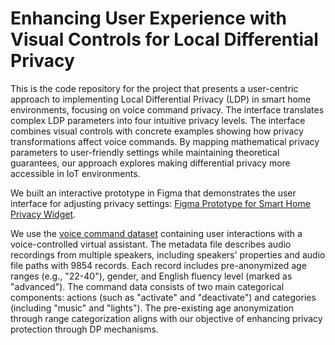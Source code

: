 # Enhancing User Experience with Visual Controls for Local Differential Privacy

This is the code repository for the project that presents a user-centric approach to implementing Local Differential Privacy (LDP) in smart home environments, focusing on voice command privacy. The interface translates complex LDP parameters into four intuitive privacy levels. The interface combines visual controls with concrete examples showing how privacy transformations affect voice commands. By mapping mathematical privacy parameters to user-friendly settings while maintaining theoretical guarantees, our approach explores making differential privacy more accessible in IoT environments.

We built an interactive prototype in Figma that demonstrates the user interface for adjusting privacy settings: [Figma Prototype for Smart Home Privacy Widget](https://www.figma.com/proto/NbBGjJAZFVnNLcnAnNpP4Q/Smart-Home-Privacy-Widget---Prototype).

We use the [voice command dataset](https://www.kaggle.com/datasets/emanuelbuttaci/audios/data) containing user interactions with a voice-controlled virtual assistant. The metadata file describes audio recordings from multiple speakers, including speakers' properties and audio file paths with 9854 records. Each record includes pre-anonymized age ranges (e.g., "22-40"), gender, and English fluency level (marked as "advanced"). The command data consists of two main categorical components: actions (such as "activate" and "deactivate") and categories (including "music" and "lights"). The pre-existing age anonymization through range categorization aligns with our objective of enhancing privacy protection through DP mechanisms.

